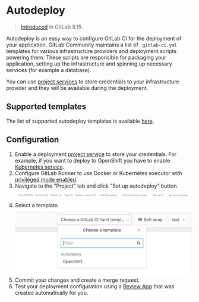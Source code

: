 # Autodeploy

> [Introduced][mr-8135] in GitLab 8.15.

Autodeploy is an easy way to configure GitLab CI for the deployment of your
application. GitLab Community maintains a list of `.gitlab-ci.yml`
templates for various infrastructure providers and deployment scripts
powering them. These scripts are responsible for packaging your application,
setting up the infrastructure and spinning up necessary services (for
example a database).

You can use [project services][project-services] to store credentials to
your infrastructure provider and they will be available during the
deployment.

## Supported templates

The list of supported autodeploy templates is available [here][autodeploy-templates].

## Configuration

1. Enable a deployment [project service][project-services] to store your
credentials. For example, if you want to deploy to OpenShift you have to
enable [Kubernetes service][kubernetes-service].
1. Configure GitLab Runner to use Docker or Kubernetes executor with
[privileged mode enabled][docker-in-docker].
1. Navigate to the "Project" tab and click "Set up autodeploy" button.
   ![Autodeploy button](img/autodeploy_button.png)
1. Select a template.
  ![Dropdown with autodeploy templates](img/autodeploy_dropdown.png)
1. Commit your changes and create a merge request.
1. Test your deployment configuration using a [Review App][review-app] that was
created automatically for you.

[mr-8135]: https://gitlab.com/gitlab-org/gitlab-ce/merge_requests/8135
[project-services]: ../../project_services/project_services.md
[autodeploy-templates]: https://gitlab.com/gitlab-org/gitlab-ci-yml/tree/master/autodeploy
[kubernetes-service]: ../../project_services/kubernetes.md
[docker-in-docker]: ../docker/using_docker_build.md#use-docker-in-docker-executor
[review-app]: ../review_apps/index.md
